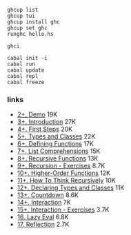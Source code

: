```shell
ghcup list
ghcup tui
ghcup install ghc
ghcup set ghc
runghc hello.hs

ghci

cabal init -i
cabal run
cabal update
cabal repl
cabal freeze
```

### links

- [2+. Demo](https://www.youtube.com/watch?v=dAeECyntQJg) 19K
- [3+. Introduction](https://www.youtube.com/watch?v=rIprO6zoujM) 27K
- [4+. First Steps](https://www.youtube.com/watch?v=YtZIKujkSmU) 20K
- [5+. Types and Classes](https://www.youtube.com/watch?v=uBEPFkuPrcU) 22K
- [6+. Defining Functions](https://www.youtube.com/watch?v=89G5C4T8nW4) 17K
- [7+. List Comprehensions](https://www.youtube.com/watch?v=xy5rciaS2ys) 15K
- [8+. Recursive Functions](https://www.youtube.com/watch?v=WawJ8LArl54) 13K
- [9+. Recursion - Exercises](https://www.youtube.com/watch?v=I9S61BYM9_4) 8.7K
- [10+. Higher-Order Functions](https://www.youtube.com/watch?v=dUPWjM63THs) 12K
- [11+. How To Think Recursively](https://www.youtube.com/watch?v=n6bg8L91Qew) 10K
- [12+. Declaring Types and Classes](https://www.youtube.com/watch?v=sYgvpTyFpZ4) 11K
- [13+. Countdown](https://www.youtube.com/watch?v=CiXDS3bBBUo) 8.6K
- [14+. Interaction](https://www.youtube.com/watch?v=wPbO-uP6adM) 7K
- [15+. Interaction - Exercises](https://www.youtube.com/watch?v=QqyEr33v5Zk) 3.7K
- [16. Lazy Eval](https://www.youtube.com/watch?v=R1uBhRK2AKI) 6.8K
- [17. Reflection](https://www.youtube.com/watch?v=pr6V474h09I) 2.7K
